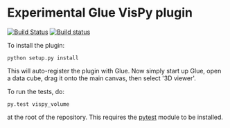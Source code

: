 Experimental Glue VisPy plugin
==============================

[![Build Status](https://travis-ci.org/glue-viz/glue-3d-viewer.svg)](https://travis-ci.org/glue-viz/glue-3d-viewer?branch=master)
[![Build status](https://ci.appveyor.com/api/projects/status/1gov2vtuesjnij69/branch/master?svg=true)](https://ci.appveyor.com/project/astrofrog/glue-3d-viewer/branch/master)

To install the plugin:

    python setup.py install
    
This will auto-register the plugin with Glue. Now simply start up Glue, open a
data cube, drag it onto the main canvas, then select '3D viewer'.

To run the tests, do:

    py.test vispy_volume

at the root of the repository. This requires the [pytest](http://pytest.org) module to be installed.
